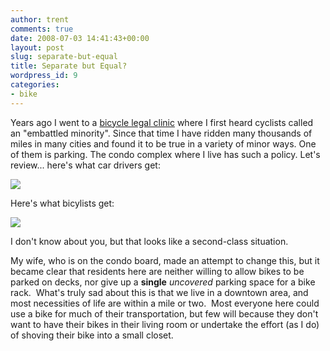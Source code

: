 ```yaml
---
author: trent
comments: true
date: 2008-07-03 14:41:43+00:00
layout: post
slug: separate-but-equal
title: Separate but Equal?
wordpress_id: 9
categories:
- bike
---
```


Years ago I went to a [bicycle legal clinic](http://www.bta4bikes.org/resources/legal.php) where I first heard cyclists called an "embattled minority".  Since that time I have ridden many thousands of miles in many cities and found it to be true in a variety of minor ways.  One of them is parking.  The condo complex where I live has such a policy.  Let's review... here's what car drivers get:

[![](http://veganmilitia.org/b/wp-content/uploads/2008/07/carpark-300x235.jpg)](http://veganmilitia.org/b/wp-content/uploads/2008/07/carpark.jpg)

Here's what bicylists get:

[![](http://veganmilitia.org/b/wp-content/uploads/2008/07/bikepark-224x300.jpg)](http://veganmilitia.org/b/wp-content/uploads/2008/07/bikepark.jpg)

I don't know about you, but that looks like a second-class situation.

My wife, who is on the condo board, made an attempt to change this, but it became clear that residents here are neither willing to allow bikes to be parked on decks, nor give up a **single** _uncovered_ parking space for a bike rack.  What's truly sad about this is that we live in a downtown area, and most necessities of life are within a mile or two.  Most everyone here could use a bike for much of their transportation, but few will because they don't want to have their bikes in their living room or undertake the effort (as I do) of shoving their bike into a small closet.

